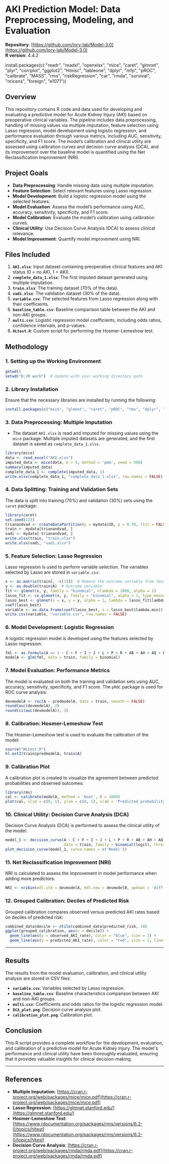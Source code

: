 # AKI Prediction Model: Data Preprocessing, Modeling, and Evaluation

**Repository**: [https://github.com/Iory-lab/Model-3.0](https://github.com/Iory-lab/Model-3.0)   
**R version**: 4.4.2  

install.packages(c(
  "readr", "readxl", "openxlsx", "mice", "caret", "glmnet", "plyr", "corrplot", "ggplot2",
  "Hmisc", "tableone", "dplyr", "mfp", "pROC", "calibrate", "MASS", "rms", "riskRegression",
  "car", "rmda", "survival", "nricens", "foreign", "e1071"))

## Overview

This repository contains R code and data used for developing and evaluating a predictive model for Acute Kidney Injury (AKI) based on preoperative clinical variables. The pipeline includes data preprocessing, handling of missing values via multiple imputation, feature selection using Lasso regression, model development using logistic regression, and performance evaluation through various metrics, including AUC, sensitivity, specificity, and F1 score. The model’s calibration and clinical utility are assessed using calibration curves and decision curve analysis (DCA), and its improvement over the baseline model is quantified using the Net Reclassification Improvement (NRI).

## Project Goals

* **Data Preprocessing**: Handle missing data using multiple imputation.
* **Feature Selection**: Select relevant features using Lasso regression.
* **Model Development**: Build a logistic regression model using the selected features.
* **Model Evaluation**: Assess the model’s performance using AUC, accuracy, sensitivity, specificity, and F1 score.
* **Model Calibration**: Evaluate the model’s calibration using calibration curves.
* **Clinical Utility**: Use Decision Curve Analysis (DCA) to assess clinical relevance.
* **Model Improvement**: Quantify model improvement using NRI.

## Files Included

1. **`AKI.xlsx`**: Input dataset containing preoperative clinical features and AKI status (0 = no AKI, 1 = AKI).
2. **`complete_data_1.xlsx`**: The first imputed dataset generated using multiple imputation.
3. **`train.xlsx`**: The training dataset (70% of the data).
4. **`vadi.xlsx`**: The validation dataset (30% of the data).
5. **`variable.csv`**: The selected features from Lasso regression along with their coefficients.
6. **`baseline_table.csv`**: Baseline comparison table between the AKI and non-AKI groups.
7. **`multi.csv`**: Logistic regression model coefficients, including odds ratios, confidence intervals, and p-values.
8. **`HLtest.R`**: Custom script for performing the Hosmer-Lemeshow test.

## Methodology

### 1. **Setting up the Working Environment**

```r
getwd()
setwd("D:/R work")  # Update with your working directory path
```

### 2. **Library Installation**

Ensure that the necessary libraries are installed by running the following:

```r
install.packages(c("mice", "glmnet", "caret", "pROC", "rms", "dplyr", "tableone", "corrplot", "rmda"))
```

### 3. **Data Preprocessing: Multiple Imputation**

* The dataset `AKI.xlsx` is read and imputed for missing values using the `mice` package. Multiple imputed datasets are generated, and the first dataset is saved as `complete_data_1.xlsx`.

```r
library(mice)
data <- read_excel("AKI.xlsx")
imputed_data <- mice(data, m = 5, method = 'pmm', seed = 500)
summary(imputed_data)
complete_data_1 <- complete(imputed_data, 1)
write.xlsx(complete_data_1, "complete_data_1.xlsx", row.names = FALSE)
```

### 4. **Data Splitting: Training and Validation Sets**

The data is split into training (70%) and validation (30%) sets using the `caret` package:

```r
library(caret)
set.seed(123)
trianandvad <- createDataPartition(y = mydata$ID, p = 0.70, list = FALSE)
train <- mydata[trianandvad, ]
vadi <- mydata[-trianandvad, ]
write.xlsx(train, "train.xlsx")
write.xlsx(vadi, "vadi.xlsx")
```

### 5. **Feature Selection: Lasso Regression**

Lasso regression is used to perform variable selection. The variables selected by Lasso are stored in `variable.csv`:

```r
x <- as.matrix(train[, -c(1)])  # Remove the outcome variable from features
y <- as.double(train$A)  # Outcome variable
fit <- glmnet(x, y, family = "binomial", nlambda = 1000, alpha = 1)
lasso_fit <- cv.glmnet(x, y, family = "binomial", alpha = 1, type.measure = "auc", nlambda = 1000)
lasso_best <- glmnet(x = x, y = y, alpha = 1, lambda = lasso_fit$lambda.1se)
coef(lasso_best)
variable <- as.data.frame(coef(lasso_best, s = lasso_best$lambda.min))
write.csv(variable, "variable.csv", row.names = FALSE)
```

### 6. **Model Development: Logistic Regression**

A logistic regression model is developed using the features selected by Lasso regression:

```r
fml <- as.formula(A == 1 ~ C + F + I + J + L + P + R + AB + AH + AQ + BO + CT + DF + DP + DS + DW + EQ + FJ)
modelA <- glm(fml, data = train, family = binomial)
```

### 7. **Model Evaluation: Performance Metrics**

The model is evaluated on both the training and validation sets using AUC, accuracy, sensitivity, specificity, and F1 score. The `pROC` package is used for ROC curve analysis:

```r
devmodelA <- roc(A ~ predmodelA, data = train, smooth = FALSE)
round(auc(devmodelA), 3)
round(ci(auc(devmodelA)), 3)
```

### 8. **Calibration: Hosmer-Lemeshow Test**

The Hosmer-Lemeshow test is used to evaluate the calibration of the model:

```r
source("HLtest.R")
hl.ext2(train$predmodelA, train$A)
```

### 9. **Calibration Plot**

A calibration plot is created to visualize the agreement between predicted probabilities and observed outcomes:

```r
library(rms)
cal <- calibrate(modelA, method = 'boot', B = 1000)
plot(cal, xlim = c(0, 1), ylim = c(0, 1), xlab = 'Predicted probability', ylab = 'Observed probability')
```

### 10. **Clinical Utility: Decision Curve Analysis (DCA)**

Decision Curve Analysis (DCA) is performed to assess the clinical utility of the model:

```r
model_1 <- decision_curve(A ~ C + F + I + J + L + P + R + AB + AH + AQ + BO + CT + DF + DP + DS + DW + EQ + FJ,
                          data = train, family = binomial(logit), thresholds = seq(0, 1, by = 0.01))
plot_decision_curve(model_1, curve.names = c('Model'))
```

### 11. **Net Reclassification Improvement (NRI)**

NRI is calculated to assess the improvement in model performance when adding more predictors:

```r
NRI <- nribin(mdl.std = devmodelA, mdl.new = devmodelB, updown = 'diff', cut = 0.05, niter = 500, alpha = 0.05)
```

### 12. **Grouped Calibration: Deciles of Predicted Risk**

Grouped calibration compares observed versus predicted AKI rates based on deciles of predicted risk:

```r
combined_data$decile <- ntile(combined_data$predicted_risk, 10)
ggplot(grouped_calibration, aes(x = decile)) + 
  geom_line(aes(y = observed_AKI_rate), color = "blue", size = 1) + 
  geom_line(aes(y = predicted_AKI_rate), color = "red", size = 1, linetype = "dashed")
```

---

## Results

The results from the model evaluation, calibration, and clinical utility analysis are stored in CSV files:

* **`variable.csv`**: Variables selected by Lasso regression.
* **`baseline_table.csv`**: Baseline characteristics comparison between AKI and non-AKI groups.
* **`multi.csv`**: Coefficients and odds ratios for the logistic regression model.
* **`DCA_plot.png`**: Decision curve analysis plot.
* **`calibration_plot.png`**: Calibration plot.

## Conclusion

This R script provides a complete workflow for the development, evaluation, and calibration of a predictive model for Acute Kidney Injury. The model's performance and clinical utility have been thoroughly evaluated, ensuring that it provides valuable insights for clinical decision-making.

---

## References

* **Multiple Imputation**: [https://cran.r-project.org/web/packages/mice/mice.pdf](https://cran.r-project.org/web/packages/mice/mice.pdf)
* **Lasso Regression**: [https://glmnet.stanford.edu/](https://glmnet.stanford.edu/)
* **Hosmer-Lemeshow Test**: [https://www.rdocumentation.org/packages/rms/versions/6.2-0/topics/hltest](https://www.rdocumentation.org/packages/rms/versions/6.2-0/topics/hltest)
* **Decision Curve Analysis**: [https://cran.r-project.org/web/packages/rmda/rmda.pdf](https://cran.r-project.org/web/packages/rmda/rmda.pdf)


